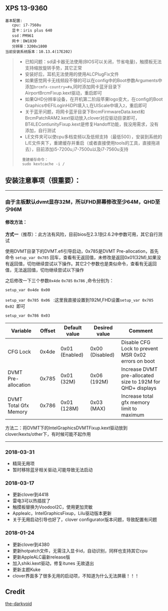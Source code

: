 ## XPS 13-9360
```
基本配置:
   cpu: i7-7560u
   显卡：iris plus 640
   ssd：PM961
   网卡：DW1830
   分辨率：3200x1800
当前安装系统版本：10.13.4(17E202)
```
> - 已知问题：sd读卡器无法使用(BIOS可以关闭，节省电量)，触摸板无法支持缩放旋转手势，其它正常
> - 安装好后，耳机无法使用的使用ALCPlugFix文件
> - 如果感觉网卡无线频段不够的可以在config中的Boot参数Arguments中添加`brcmfx-country=#a`,同时添加网卡蓝牙目录下AirportBrcmFixup.kext驱动，重启即可
> - 如果QHD分辨率设备，在开机第二阶段苹果logo变大，在config的Boot Graphics中EFILoginHiDPI填入`1`,在UIScale中填入`2`，重启即可
> - 关于蓝牙问题，将网卡蓝牙目录下BrcmFirmwareData.kext和BrcmPatchRAM2.kext驱动放入clover对应驱动目录即可，BT4LEContiunityFixup.kext是修复Handoff功能，我没用需求，没有添加，自行测试
> - LE文件夹可以使cpu多档变频以及低频支持（最低500），安装到系统的L/E文件夹下，重建缓存并重启（或者直接使用tools的工具，直接拖进去），目前添加i5-7200u,i7-7500u以及i7-7560u支持
>  ```
>    重建缓存命令：
>    sudo kextcache -i /
>  ```

## 安装注意事项（很重要）：

---------------------

### 由于主板默认dvmt显存32M，所以FHD屏幕修改至少64M，QHD至少96M

#### 修改方法：

**方式一**（推荐）：此方法有风险，目前bios在2.3.1到2.6.2中参数可用，其它自行测试

使用DVMT目录下的DVMT.efi引导启动，0x785是DVMT Pre-allocation，首先命令 `setup_var 0x785` 回车，查看有无返回值，未修改是返回0x01(32M),如果没有返回值，切勿继续尝试以下操作。其它2个参数也是类似命令，查看有无返回值，无法返回值，切勿继续尝试以下操作

之后修改一下三个参数`0x4de`  `0x785` `0x786` ,命令分别为：

 `setup_var 0x4de 0x00 ` 

 `setup_var 0x785 0x06 `  :这里我直接设置到192M,FHD设置`setup_var 0x785 0x02 `即可 

 `setup_var 0x786 0x03 ` 

| Variable              | Offset | Default value  | Desired value   | Comment                                                    |
| --------------------- | ------ | -------------- | --------------- | ---------------------------------------------------------- |
| CFG Lock              | 0x4de  | 0x01 (Enabled) | 0x00 (Disabled) | Disable CFG Lock to prevent MSR 0x02 errors on boot        |
| DVMT Pre-allocation   | 0x785  | 0x01 (32M)     | 0x06 (192M)     | Increase DVMT pre-allocated size to 192M for QHD+ displays |
| DVMT Total Gfx Memory | 0x786  | 0x01 (128M)    | 0x03 (MAX)      | Increase total gfx memory limit to maximum                 |



方法二：将DVMT下的IntelGraphicsDVMTFixup.kext驱动放到clover/kexts/other下，有时候可能不起作用

-----------------

### 2018-03-31

- 精简无用项
- 暂时移除蓝牙相关驱动,可能导致无法启动

### 2018-03-17

- 更新clover到4418
- 雷电3可以热插拔了
- 触摸板替换为VoodooI2C，使用更加灵敏
- Applealc，IntelGraphicsFixup，Lilu驱动版本更新
- 关于无用启动引导也好了，clover configurator版本问题，导致配置有问题


### 2018-01-24

- 更新clover到4380
- 更新hotpatch文件，无需注入显卡id，自动识别，同样也支持其它cpu
- 更新AppleALC最新release版
- 加入shiki.kext驱动，修复itunes 无故退出
- 更新主题Kuke
- clover界面多了很多无用的启动项，不知道为什么无法屏蔽！！！

## Credit
[the-darkvoid](https://github.com/the-darkvoid/XPS9360-macOS)
